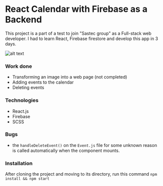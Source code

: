 # React Calendar with Firebase as a Backend
This project is a part of a test to join "Sastec group" as a Full-stack web developer. I had to learn React, Firebase firestore and develop this app in 3 days.

![alt text](https://github.com/alabaganne/react-calendar-challenge/blob/main/screenshot.png?raw=true)

### Work done
- Transforming an image into a web page (not completed)
- Adding events to the calendar
- Deleting events

### Technologies
- React.js
- Firebase
- SCSS

### Bugs
- the `handleDeleteEvent()` on the `Event.js` file for some unknown reason is called automatically when the component mounts.

### Installation
After cloning the project and moving to its directory, run this command `npm install && npm start`
